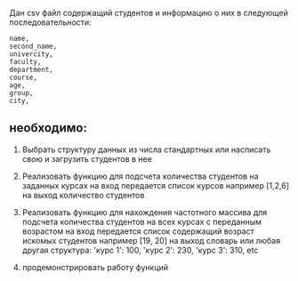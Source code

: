 Дан csv файл содержащий студентов и информацию о них в следующей последовательности: 

    name,
    second_name,
    univercity,
    faculty,
    department,
    course,
    age,
    group,
    city,

необходимо:
---
1. Выбрать структуру данных из числа стандартных или насписать свою и загрузить студентов в нее
2. Реализовать функцию для подсчета количества студентов на заданных курсах на вход передается список курсов например [1,2,6] на выход количество студентов
3. Реализовать функцию для нахождения частотного массива для подсчета количества студентов на всех курсах с переданным возрастом на вход передается список содержащий возраст искомых студентов например [19, 20] на выход словарь или любая другая структура:
'курс 1': 100,
'курс 2': 230,
'курс 3': 310,
etc

4. продемонстрировать работу функций


    
